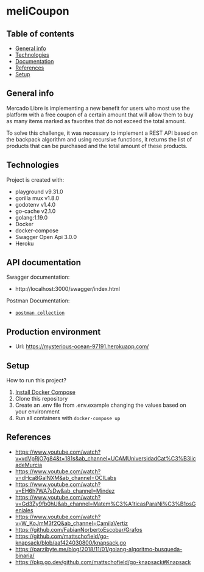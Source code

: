 # meliCoupon

## Table of contents
* [General info](#general-info)
* [Technologies](#technologies)
* [Documentation](#documentation)
* [References](#references)
* [Setup](#setup)

## General info
Mercado Libre is implementing a new benefit for users who most use the
platform with a free coupon of a certain amount that will allow them to buy as many items marked as favorites that do not exceed the total amount.

To solve this challenge, it was necessary to implement a REST API based on the backpack algorithm and using recursive functions, it returns the list of products that can be purchased and the total amount of these products.

## Technologies
Project is created with:
* playground v9.31.0
* gorilla mux v1.8.0
* godotenv v1.4.0
* go-cache v2.1.0
* golang:1.19.0
* Docker
* docker-compose
* Swagger Open Api 3.0.0
* Heroku

## API documentation
Swagger documentation: 
* http://localhost:3000/swagger/index.html

Postman Documentation:

* [`postman collection`](meliCoupon.postman_collection.json)

## Production environment
* Url: https://mysterious-ocean-97191.herokuapp.com/

## Setup
How to run this project?
1. [Install Docker Compose](https://docs.docker.com/compose/install/)
2. Clone this repository
3. Create an .env file from .env.example changing the values ​​based on your environment
4. Run all containers with `docker-compose up`


## References
* https://www.youtube.com/watch?v=vdVpRjO7g84&t=181s&ab_channel=UCAMUniversidadCat%C3%B3licadeMurcia
* https://www.youtube.com/watch?v=dHca8GaINXM&ab_channel=OCILabs
* https://www.youtube.com/watch?v=EH6h7WA7sDw&ab_channel=Mindez
* https://www.youtube.com/watch?v=Gd3Zy9fb0hU&ab_channel=Matem%C3%A1ticasParaNi%C3%B1osGeniales
* https://www.youtube.com/watch?v=W_KoJmM3f2Q&ab_channel=CamilaVertiz
* https://github.com/FabianNorbertoEscobar/Grafos
* https://github.com/mattschofield/go-knapsack/blob/aaf424030800/knapsack.go
* https://parzibyte.me/blog/2018/11/01/golang-algoritmo-busqueda-binaria/
* https://pkg.go.dev/github.com/mattschofield/go-knapsack#Knapsack
